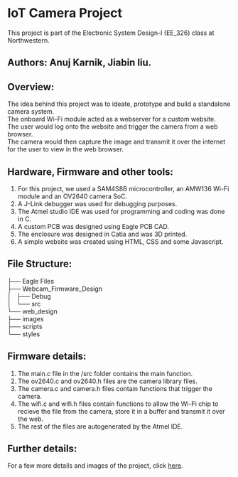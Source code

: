 # IoT Camera Project
This project is part of the Electronic System Design-I (EE_326) class at Northwestern.<br>
## Authors: Anuj Karnik, Jiabin liu.

## Overview: 
The idea behind this project was to ideate, prototype and build a standalone camera system.<br>
The onboard Wi-Fi module acted as a webserver for a custom website.<br>
The user would log onto the website and trigger the camera from a web browser.<br>
The camera would then capture the image and transmit it over the internet for the user to view in the web browser.

## Hardware, Firmware and other tools:
1. For this project, we used a SAM4S8B microcontroller, an AMW136 Wi-Fi module and an OV2640 camera SoC. <br>
2. A J-Link debugger was used for debugging purposes.<br>
3. The Atmel studio IDE was used for programming and coding was done in C.<br>
4. A custom PCB was designed using Eagle PCB CAD.<br>
5. The enclosure was designed in Catia and was 3D printed.
6. A simple website was created using HTML, CSS and some Javascript.

## File Structure:
├── Eagle Files<br>
├── Webcam_Firmware_Design<br>
│   ├── Debug<br>
│   └── src<br>
└── web_design<br>
    ├── images<br>
    ├── scripts<br>
    └── styles<br>

## Firmware details:
1. The main.c file in the /src folder contains the main function.
2. The ov2640.c and ov2640.h files are the camera library files.
3. The camera.c and camera.h files contain functions that trigger the camera.
4. The wifi.c and wifi.h files contain functions to allow the Wi-Fi chip to recieve the file from the camera, store it in a buffer and transmit it over the web.
5. The rest of the files are autogenerated by the Atmel IDE.

## Further details:
For a few more details and images of the project, click [here](https://sites.google.com/u.northwestern.edu/anuj-karnik/projects/iot-camera?authuser=0).
